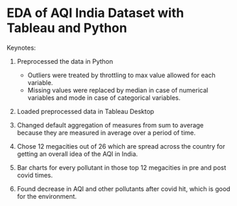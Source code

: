 # EDA of AQI India Dataset with Tableau and Python

Keynotes:
1. Preprocessed the data in Python
	- Outliers were treated by throttling to max value allowed for each variable.
	- Missing values were replaced by median in case of numerical variables and mode in case of categorical variables.

2. Loaded preprocessed data in Tableau Desktop
3. Changed default aggregation of measures from sum to average because they are measured in average over a period of time.
4. Chose 12 megacities out of 26 which are spread across the country for getting an overall idea of the AQI in India.
5. Bar charts for every pollutant in those top 12 megacities in pre and post covid times.
6. Found decrease in AQI and other pollutants after covid hit, which is good for the environment.

 
